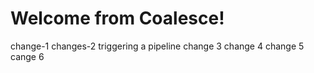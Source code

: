 # Welcome from Coalesce!
change-1
changes-2
triggering a pipeline
change 3
change 4
change 5
cange 6
